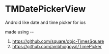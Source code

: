 TMDatePickerView
================

Android like date and time picker for ios


made using --
1. https://github.com/square/objc-TimesSquare
2. https://github.com/ambhojgoyal/TimePicker
